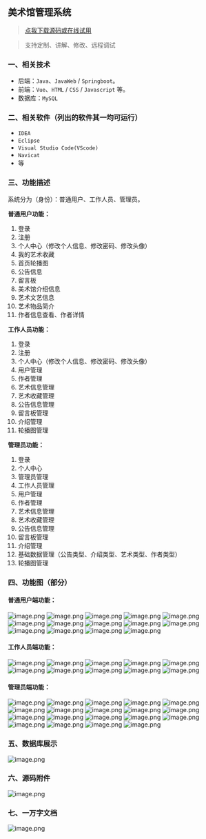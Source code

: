 ## 美术馆管理系统

> [点我下载源码或在线试用](https://www.notmaker.com/detail/16a4fe4441934676b829c4ff9bc4a762/ghb20250804) 

> 支持定制、讲解、修改、远程调试

### 一、相关技术
- 后端：`Java`、`JavaWeb` / `Springboot`。
- 前端：`Vue`、`HTML` / `CSS` / `Javascript` 等。
- 数据库：`MySQL`

### 二、相关软件（列出的软件其一均可运行）
- `IDEA`
- `Eclipse`
- `Visual Studio Code(VScode)`
- `Navicat`
- 等

### 三、功能描述
系统分为（身份）：普通用户、工作人员、管理员。

**普通用户功能：**
1. 登录
2. 注册
3. 个人中心（修改个人信息、修改密码、修改头像）
4. 我的艺术收藏
5. 首页轮播图
6. 公告信息
7. 留言板
8. 美术馆介绍信息
9. 艺术文艺信息
10. 艺术物品简介
11. 作者信息查看、作者详情

**工作人员功能：**
1. 登录
2. 注册
3. 个人中心（修改个人信息、修改密码、修改头像）
4. 用户管理
5. 作者管理
6. 艺术信息管理
7. 艺术收藏管理
8. 公告信息管理
9. 留言板管理
10. 介绍管理
11. 轮播图管理

**管理员功能：**
1. 登录
2. 个人中心
3. 管理员管理
4. 工作人员管理
5. 用户管理
6. 作者管理
7. 艺术信息管理
8. 艺术收藏管理
9. 公告信息管理
10. 留言板管理
11. 介绍管理
12. 基础数据管理（公告类型、介绍类型、艺术类型、作者类型）
13. 轮播图管理

### 四、功能图（部分）

#### 普通用户端功能：
![image.png](https://store.ptcc9.top/notmaker/user_upload/ba15bc64d0b24c178659372c9c4386bd/2024-09-15%2016:51:17_image.png)
![image.png](https://store.ptcc9.top/notmaker/user_upload/ba15bc64d0b24c178659372c9c4386bd/2024-09-15%2016:51:29_image.png)
![image.png](https://store.ptcc9.top/notmaker/user_upload/ba15bc64d0b24c178659372c9c4386bd/2024-09-15%2016:51:41_image.png)
![image.png](https://store.ptcc9.top/notmaker/user_upload/ba15bc64d0b24c178659372c9c4386bd/2024-09-15%2016:51:51_image.png)
![image.png](https://store.ptcc9.top/notmaker/user_upload/ba15bc64d0b24c178659372c9c4386bd/2024-09-15%2016:51:56_image.png)
![image.png](https://store.ptcc9.top/notmaker/user_upload/ba15bc64d0b24c178659372c9c4386bd/2024-09-15%2016:52:21_image.png)
![image.png](https://store.ptcc9.top/notmaker/user_upload/ba15bc64d0b24c178659372c9c4386bd/2024-09-15%2016:52:28_image.png)
![image.png](https://store.ptcc9.top/notmaker/user_upload/ba15bc64d0b24c178659372c9c4386bd/2024-09-15%2016:52:36_image.png)
![image.png](https://store.ptcc9.top/notmaker/user_upload/ba15bc64d0b24c178659372c9c4386bd/2024-09-15%2016:52:41_image.png)
![image.png](https://store.ptcc9.top/notmaker/user_upload/ba15bc64d0b24c178659372c9c4386bd/2024-09-15%2016:52:48_image.png)
![image.png](https://store.ptcc9.top/notmaker/user_upload/ba15bc64d0b24c178659372c9c4386bd/2024-09-15%2016:54:30_image.png)
![image.png](https://store.ptcc9.top/notmaker/user_upload/ba15bc64d0b24c178659372c9c4386bd/2024-09-15%2016:54:50_image.png)
![image.png](https://store.ptcc9.top/notmaker/user_upload/ba15bc64d0b24c178659372c9c4386bd/2024-09-15%2016:55:02_image.png)
![image.png](https://store.ptcc9.top/notmaker/user_upload/ba15bc64d0b24c178659372c9c4386bd/2024-09-15%2016:55:06_image.png)

#### 工作人员端功能：
![image.png](https://store.ptcc9.top/notmaker/user_upload/ba15bc64d0b24c178659372c9c4386bd/2024-09-15%2016:56:35_image.png)
![image.png](https://store.ptcc9.top/notmaker/user_upload/ba15bc64d0b24c178659372c9c4386bd/2024-09-15%2016:56:53_image.png)
![image.png](https://store.ptcc9.top/notmaker/user_upload/ba15bc64d0b24c178659372c9c4386bd/2024-09-15%2016:57:02_image.png)
![image.png](https://store.ptcc9.top/notmaker/user_upload/ba15bc64d0b24c178659372c9c4386bd/2024-09-15%2016:57:08_image.png)
![image.png](https://store.ptcc9.top/notmaker/user_upload/ba15bc64d0b24c178659372c9c4386bd/2024-09-15%2016:57:12_image.png)
![image.png](https://store.ptcc9.top/notmaker/user_upload/ba15bc64d0b24c178659372c9c4386bd/2024-09-15%2016:57:18_image.png)
![image.png](https://store.ptcc9.top/notmaker/user_upload/ba15bc64d0b24c178659372c9c4386bd/2024-09-15%2016:57:31_image.png)
![image.png](https://store.ptcc9.top/notmaker/user_upload/ba15bc64d0b24c178659372c9c4386bd/2024-09-15%2016:57:38_image.png)
![image.png](https://store.ptcc9.top/notmaker/user_upload/ba15bc64d0b24c178659372c9c4386bd/2024-09-15%2016:57:42_image.png)
![image.png](https://store.ptcc9.top/notmaker/user_upload/ba15bc64d0b24c178659372c9c4386bd/2024-09-15%2016:57:47_image.png)

#### 管理员端功能：
![image.png](https://store.ptcc9.top/notmaker/user_upload/ba15bc64d0b24c178659372c9c4386bd/2024-09-15%2016:58:44_image.png)
![image.png](https://store.ptcc9.top/notmaker/user_upload/ba15bc64d0b24c178659372c9c4386bd/2024-09-15%2016:58:54_image.png)
![image.png](https://store.ptcc9.top/notmaker/user_upload/ba15bc64d0b24c178659372c9c4386bd/2024-09-15%2016:58:59_image.png)
![image.png](https://store.ptcc9.top/notmaker/user_upload/ba15bc64d0b24c178659372c9c4386bd/2024-09-15%2016:59:04_image.png)
![image.png](https://store.ptcc9.top/notmaker/user_upload/ba15bc64d0b24c178659372c9c4386bd/2024-09-15%2016:59:12_image.png)
![image.png](https://store.ptcc9.top/notmaker/user_upload/ba15bc64d0b24c178659372c9c4386bd/2024-09-15%2016:59:21_image.png)
![image.png](https://store.ptcc9.top/notmaker/user_upload/ba15bc64d0b24c178659372c9c4386bd/2024-09-15%2016:59:26_image.png)
![image.png](https://store.ptcc9.top/notmaker/user_upload/ba15bc64d0b24c178659372c9c4386bd/2024-09-15%2016:59:34_image.png)
![image.png](https://store.ptcc9.top/notmaker/user_upload/ba15bc64d0b24c178659372c9c4386bd/2024-09-15%2016:59:40_image.png)
![image.png](https://store.ptcc9.top/notmaker/user_upload/ba15bc64d0b24c178659372c9c4386bd/2024-09-15%2016:59:46_image.png)
![image.png](https://store.ptcc9.top/notmaker/user_upload/ba15bc64d0b24c178659372c9c4386bd/2024-09-15%2016:59:53_image.png)
![image.png](https://store.ptcc9.top/notmaker/user_upload/ba15bc64d0b24c178659372c9c4386bd/2024-09-15%2016:59:58_image.png)
![image.png](https://store.ptcc9.top/notmaker/user_upload/ba15bc64d0b24c178659372c9c4386bd/2024-09-15%2017:00:03_image.png)
![image.png](https://store.ptcc9.top/notmaker/user_upload/ba15bc64d0b24c178659372c9c4386bd/2024-09-15%2017:00:07_image.png)
![image.png](https://store.ptcc9.top/notmaker/user_upload/ba15bc64d0b24c178659372c9c4386bd/2024-09-15%2017:00:13_image.png)
![image.png](https://store.ptcc9.top/notmaker/user_upload/ba15bc64d0b24c178659372c9c4386bd/2024-09-15%2017:01:40_image.png)
![image.png](https://store.ptcc9.top/notmaker/user_upload/ba15bc64d0b24c178659372c9c4386bd/2024-09-15%2017:01:47_image.png)
![image.png](https://store.ptcc9.top/notmaker/user_upload/ba15bc64d0b24c178659372c9c4386bd/2024-09-15%2017:01:51_image.png)
![image.png](https://store.ptcc9.top/notmaker/user_upload/ba15bc64d0b24c178659372c9c4386bd/2024-09-15%2017:01:56_image.png)

### 五、数据库展示
![image.png](https://store.ptcc9.top/notmaker/user_upload/ba15bc64d0b24c178659372c9c4386bd/2024-09-15%2017:02:26_image.png)

### 六、源码附件
![image.png](https://store.ptcc9.top/notmaker/user_upload/ba15bc64d0b24c178659372c9c4386bd/2024-09-15%2017:03:04_image.png)

### 七、一万字文档
![image.png](https://store.ptcc9.top/notmaker/user_upload/ba15bc64d0b24c178659372c9c4386bd/2024-09-15%2017:04:58_image.png)
